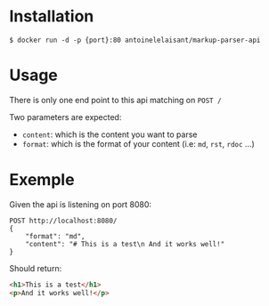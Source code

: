 Installation
============

`$ docker run -d -p {port}:80 antoinelelaisant/markup-parser-api`

Usage
=====

There is only one end point to this api matching on `POST /`

Two parameters are expected:

- `content`: which is the content you want to parse
- `format`: which is the format of your content (i.e: `md`, `rst`, `rdoc` ...)

Exemple
=======

Given the api is listening on port 8080:

```http
POST http://localhost:8080/
{
    "format": "md",
    "content": "# This is a test\n And it works well!"
}
```
Should return:

```html
<h1>This is a test</h1>
<p>And it works well!</p>
```
